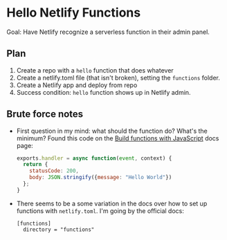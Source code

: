 # Hello Netlify Functions
Goal: Have Netlify recognize a serverless function in their admin panel.

## Plan
1. Create a repo with a `hello` function that does whatever
2. Create a netlify.toml file (that isn't broken), setting the `functions` folder.
3. Create a Netlify app and deploy from repo
4. Success condition: `hello` function shows up in Netlify admin.

## Brute force notes
- First question in my mind: what should the function do? What's the minimum? Found this code on the [Build functions with JavaScript](https://docs.netlify.com/functions/build-with-javascript/) docs page:

    ```js
    exports.handler = async function(event, context) {
      return {
        statusCode: 200,
        body: JSON.stringify({message: "Hello World"})
      };
    }
    ```

- There seems to be a some variation in the docs over how to set up functions with `netlify.toml`. I'm going by the official docs:

    ```
    [functions]
      directory = "functions"
    ```